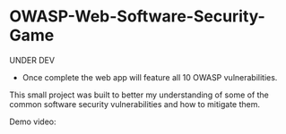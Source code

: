 # OWASP-Web-Software-Security-Game

UNDER DEV
 - Once complete the web app will feature all 10 OWASP vulnerabilities.


This small project was built to better my understanding of some of the common software security vulnerabilities and how to mitigate them.

Demo video: 
